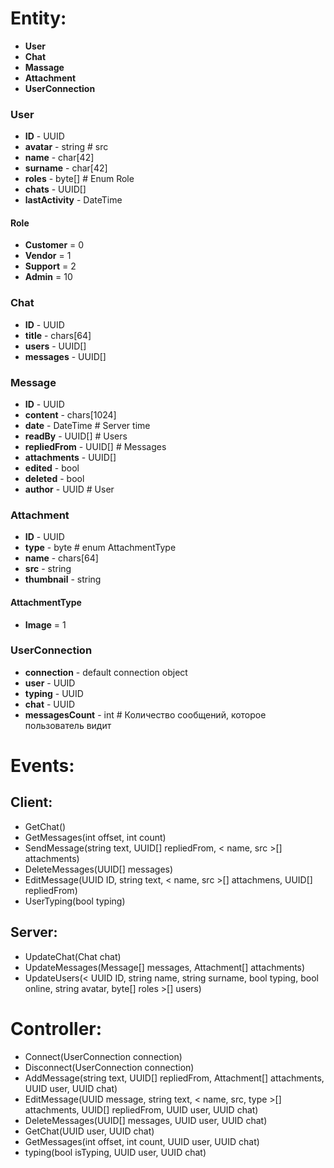 # Entity:
- **User**
- **Chat**
- **Massage**
- **Attachment**
- **UserConnection**


### User
- **ID** - UUID
- **avatar** - string # src
- **name** - char[42]
- **surname** - char[42]
- **roles** - byte[] # Enum Role
- **chats** - UUID[]
- **lastActivity** - DateTime

#### Role
- **Customer** = 0
- **Vendor** = 1
- **Support** = 2
- **Admin** = 10

### Chat
- **ID** - UUID
- **title** - chars[64]
- **users** - UUID[]
- **messages** - UUID[]


### Message
- **ID** - UUID
- **content** - chars[1024]
- **date** - DateTime # Server time
- **readBy** - UUID[] # Users
- **repliedFrom** - UUID[] # Messages
- **attachments** - UUID[]
- **edited** - bool
- **deleted** - bool
- **author** - UUID # User


### Attachment
- **ID** - UUID
- **type** - byte # enum AttachmentType
- **name** - chars[64]
- **src** - string
- **thumbnail** - string

#### AttachmentType
- **Image** = 1


### UserConnection
- **connection** - default connection object
- **user** - UUID
- **typing** - UUID
- **chat** - UUID
- **messagesCount** - int # Количество сообщений, которое пользователь видит


# Events:

## Client:
- GetChat()
- GetMessages(int offset, int count)
- SendMessage(string text, UUID[] repliedFrom, < name, src >[] attachments)
- DeleteMessages(UUID[] messages)
- EditMessage(UUID ID, string text, < name, src >[] attachmens, UUID[] repliedFrom)
- UserTyping(bool typing)

## Server:
- UpdateChat(Chat chat)
- UpdateMessages(Message[] messages, Attachment[] attachments)
- UpdateUsers(< UUID ID, string name, string surname, bool typing, bool online, string avatar, byte[] roles >[] users)


# Controller:
- Connect(UserConnection connection)
- Disconnect(UserConnection connection)
- AddMessage(string text, UUID[] repliedFrom, Attachment[] attachments, UUID user, UUID chat)
- EditMessage(UUID message, string text, < name, src, type >[] attachments, UUID[] repliedFrom, UUID user, UUID chat)
- DeleteMessages(UUID[] messages, UUID user, UUID chat)
- GetChat(UUID user, UUID chat)
- GetMessages(int offset, int count, UUID user, UUID chat)
- typing(bool isTyping, UUID user, UUID chat)
